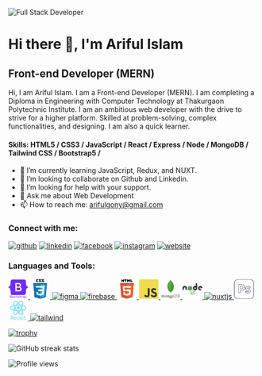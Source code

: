 ![Full Stack Developer](https://media.licdn.com/dms/image/D5616AQEwR0VKrJnqog/profile-displaybackgroundimage-shrink_350_1400/0/1682615006069?e=1688601600&v=beta&t=QtLVS5-ZXcAPBdmmlLjaTUXHPkma914_nAheIigJsGI)
# Hi there 👋, I'm Ariful Islam
## Front-end Developer (MERN)

Hi, I am Ariful Islam. I am a Front-end Developer (MERN). I am completing a Diploma in Engineering with Computer Technology at Thakurgaon Polytechnic Institute. I am an ambitious web developer with the drive to strive for a higher platform. Skilled at problem-solving, complex functionalities, and designing. I am also a quick learner.

#### Skills: HTML5 / CSS3 / JavaScript / React / Express / Node / MongoDB / Tailwind CSS / Bootstrap5 /
 
- 🌱 I’m currently learning JavaScript, Redux, and NUXT. 
- 👯 I’m looking to collaborate on Github and  Linkedin. 
- 🤔 I’m looking for help with your support. 
- 💬 Ask me about Web Development 
- 📫 How to reach me: arifulgony@gmail.com

<h3 align="left">Connect with me:</h3>

[<img src='https://cdn.jsdelivr.net/npm/simple-icons@3.0.1/icons/github.svg' alt='github' height='40'>](https://github.com/arifulgony)  [<img src='https://cdn.jsdelivr.net/npm/simple-icons@3.0.1/icons/linkedin.svg' alt='linkedin' height='40'>](https://www.linkedin.com/in/arifulgony/)  [<img src='https://cdn.jsdelivr.net/npm/simple-icons@3.0.1/icons/facebook.svg' alt='facebook' height='40'>](https://www.facebook.com/arifulgony)  [<img src='https://cdn.jsdelivr.net/npm/simple-icons@3.0.1/icons/instagram.svg' alt='instagram' height='40'>](https://www.instagram.com/arifulgony1/)  [<img src='https://cdn.jsdelivr.net/npm/simple-icons@3.0.1/icons/icloud.svg' alt='website' height='40'>](https://arifulgony.netlify.app/)  



<h3 align="left">Languages and Tools:</h3>
<p align="left"> <a href="https://getbootstrap.com" target="_blank" rel="noreferrer"> <img src="https://raw.githubusercontent.com/devicons/devicon/master/icons/bootstrap/bootstrap-plain-wordmark.svg" alt="bootstrap" width="40" height="40"/> </a> <a href="https://www.w3schools.com/css/" target="_blank" rel="noreferrer"> <img src="https://raw.githubusercontent.com/devicons/devicon/master/icons/css3/css3-original-wordmark.svg" alt="css3" width="40" height="40"/> </a> <a href="https://www.figma.com/" target="_blank" rel="noreferrer"> <img src="https://www.vectorlogo.zone/logos/figma/figma-icon.svg" alt="figma" width="40" height="40"/> </a> <a href="https://firebase.google.com/" target="_blank" rel="noreferrer"> <img src="https://www.vectorlogo.zone/logos/firebase/firebase-icon.svg" alt="firebase" width="40" height="40"/> </a> <a href="https://www.w3.org/html/" target="_blank" rel="noreferrer"> <img src="https://raw.githubusercontent.com/devicons/devicon/master/icons/html5/html5-original-wordmark.svg" alt="html5" width="40" height="40"/> </a> <a href="https://developer.mozilla.org/en-US/docs/Web/JavaScript" target="_blank" rel="noreferrer"> <img src="https://raw.githubusercontent.com/devicons/devicon/master/icons/javascript/javascript-original.svg" alt="javascript" width="40" height="40"/> </a> <a href="https://www.mongodb.com/" target="_blank" rel="noreferrer"> <img src="https://raw.githubusercontent.com/devicons/devicon/master/icons/mongodb/mongodb-original-wordmark.svg" alt="mongodb" width="40" height="40"/> </a> <a href="https://nodejs.org" target="_blank" rel="noreferrer"> <img src="https://raw.githubusercontent.com/devicons/devicon/master/icons/nodejs/nodejs-original-wordmark.svg" alt="nodejs" width="40" height="40"/> </a> <a href="https://nuxtjs.org/" target="_blank" rel="noreferrer"> <img src="https://www.vectorlogo.zone/logos/nuxtjs/nuxtjs-icon.svg" alt="nuxtjs" width="40" height="40"/> </a> <a href="https://www.photoshop.com/en" target="_blank" rel="noreferrer"> <img src="https://raw.githubusercontent.com/devicons/devicon/master/icons/photoshop/photoshop-line.svg" alt="photoshop" width="40" height="40"/> </a> <a href="https://reactjs.org/" target="_blank" rel="noreferrer"> <img src="https://raw.githubusercontent.com/devicons/devicon/master/icons/react/react-original-wordmark.svg" alt="react" width="40" height="40"/> </a> <a href="https://tailwindcss.com/" target="_blank" rel="noreferrer"> <img src="https://www.vectorlogo.zone/logos/tailwindcss/tailwindcss-icon.svg" alt="tailwind" width="40" height="40"/> </a> </p>



[![trophy](https://github-profile-trophy.vercel.app/?username=arifulgony)]()



![GitHub streak stats](https://streak-stats.demolab.com/?user=arifulgony)  

![Profile views](https://gpvc.arturio.dev/arifulgony)  

